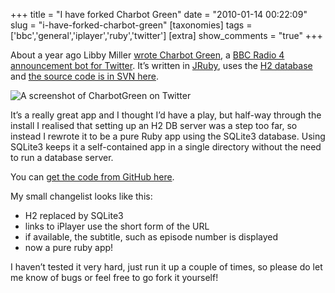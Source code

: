 +++
title = "I have forked Charbot Green"
date = "2010-01-14 00:22:09"
slug = "i-have-forked-charbot-green"
[taxonomies]
tags = ['bbc','general','iplayer','ruby','twitter']
[extra]
show_comments = "true"
+++

About a year ago Libby Miller [wrote Charbot Green](http://planb.nicecupoftea.org/2009/02/03/charbotgreen-a-twitter-radio-4-announcement-bot/), a [BBC Radio 4 announcement bot for Twitter](http://twitter.com/charbotgreen2). It’s written in [JRuby](http://jruby.org/), uses the [H2 database](http://www.h2database.com/) and [the source code is in SVN here](http://svn.foaf-project.org/foaftown/2009/charbotgreen/).

![A screenshot of CharbotGreen on Twitter](http://philwilson.org/blog/wp-content/uploads/2014/04/charbotgreen-twitter1.png "charbotgreen-twitter")

It’s a really great app and I thought I’d have a play, but half-way through the install I realised that setting up an H2 DB server was a step too far, so instead I rewrote it to be a pure Ruby app using the SQLite3 database. Using SQLite3 keeps it a self-contained app in a single directory without the need to run a database server.

You can [get the code from GitHub here](http://github.com/pipwilson/charbotgreen/).

My small changelist looks like this:

- H2 replaced by SQLite3
- links to iPlayer use the short form of the URL
- if available, the subtitle, such as episode number is displayed
- now a pure ruby app!

I haven’t tested it very hard, just run it up a couple of times, so please do let me know of bugs or feel free to go fork it yourself!
